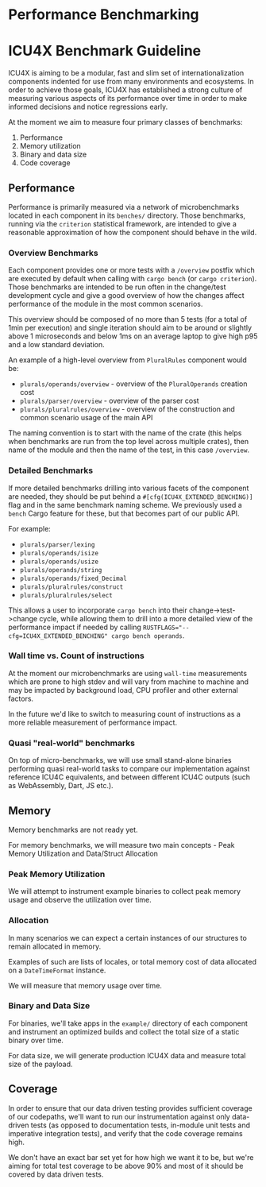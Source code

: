 # Performance Benchmarking

ICU4X Benchmark Guideline
=========================

ICU4X is aiming to be a modular, fast and slim set of internationalization components indented
for use from many environments and ecosystems.
In order to achieve those goals, ICU4X has established a strong culture of measuring various
aspects of its performance over time in order to make informed decisions and notice regressions early.

At the moment we aim to measure four primary classes of benchmarks:

1) Performance
2) Memory utilization
3) Binary and data size
4) Code coverage

## Performance

Performance is primarily measured via a network of microbenchmarks located in each component
in its `benches/` directory.
Those benchmarks, running via the `criterion` statistical framework, are intended to give a reasonable
approximation of how the component should behave in the wild.

### Overview Benchmarks

Each component provides one or more tests with a `/overview` postfix which are executed by default when
calling with `cargo bench` (or `cargo criterion`).
Those benchmarks are intended to be run often in the change/test development cycle and give a good
overview of how the changes affect performance of the module in the most common scenarios.

This overview should be composed of no more than 5 tests (for a total of 1min per execution) and single iteration
should aim to be around or slightly above 1 microseconds and below 1ms on an average laptop to give
high p95 and a low standard deviation.

An example of a high-level overview from `PluralRules` component would be:
- `plurals/operands/overview` - overview of the `PluralOperands` creation cost
- `plurals/parser/overview` - overview of the parser cost
- `plurals/pluralrules/overview` - overview of the construction and common scenario usage of the main API

The naming convention is to start with the name of the crate (this helps when benchmarks are run from the top level across
multiple crates), then name of the module and then the name of the test, in this case `/overview`.

### Detailed Benchmarks

If more detailed benchmarks drilling into various facets of the component are needed, they should be put
behind a `#[cfg(ICU4X_EXTENDED_BENCHING)]` flag and in the same benchmark naming scheme. We previously used
a `bench` Cargo feature for these, but that becomes part of our public API.

For example:
  - `plurals/parser/lexing`
  - `plurals/operands/isize`
  - `plurals/operands/usize`
  - `plurals/operands/string`
  - `plurals/operands/fixed_Decimal`
  - `plurals/pluralrules/construct`
  - `plurals/pluralrules/select`

This allows a user to incorporate `cargo bench` into their change->test->change cycle, while allowing them
to drill into a more detailed view of the performance impact if needed by calling `RUSTFLAGS="--cfg=ICU4X_EXTENDED_BENCHING" cargo bench operands`.

### Wall time vs. Count of instructions

At the moment our microbenchmarks are using `wall-time` measurements which are prone to high stdev and will vary
from machine to machine and may be impacted by background load, CPU profiler and other external factors.

In the future we'd like to switch to measuring count of instructions as a more reliable measurement of performance
impact.

### Quasi "real-world" benchmarks

On top of micro-benchmarks, we will use small stand-alone binaries performing quasi real-world tasks
to compare our implementation against reference ICU4C equivalents, and between different ICU4C outputs (such
as WebAssembly, Dart, JS etc.).

## Memory

Memory benchmarks are not ready yet.

For memory benchmarks, we will measure two main concepts - Peak Memory Utilization and Data/Struct Allocation

### Peak Memory Utilization

We will attempt to instrument example binaries to collect peak memory usage and observe the utilization over time.

### Allocation

In many scenarios we can expect a certain instances of our structures to remain allocated in memory.

Examples of such are lists of locales, or total memory cost of data allocated on a `DateTimeFormat` instance.

We will measure that memory usage over time.

### Binary and Data Size

For binaries, we'll take apps in the `example/` directory of each component and instrument an optimized
builds and collect the total size of a static binary over time.

For data size, we will generate production ICU4X data and measure total size of the payload.

## Coverage

In order to ensure that our data driven testing provides sufficient coverage of our codepaths,
we'll want to run our instrumentation against only data-driven tests (as opposed to documentation tests,
in-module unit tests and imperative integration tests), and verify that the code coverage remains high.

We don't have an exact bar set yet for how high we want it to be, but we're aiming for total test coverage
to be above 90% and most of it should be covered by data driven tests.
